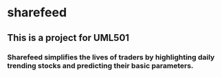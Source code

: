 # sharefeed
## This is a project for UML501 
### Sharefeed simplifies the lives of traders by highlighting daily trending stocks and predicting their basic parameters.
